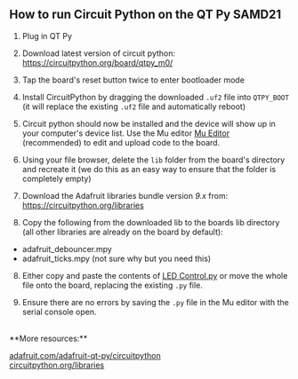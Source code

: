 ## How to run Circuit Python on the QT Py SAMD21 

1. Plug in QT Py 
2. Download latest version of circuit python: https://circuitpython.org/board/qtpy_m0/

3. Tap the board's reset button twice to enter bootloader mode

4. Install CircuitPython by dragging the downloaded `.uf2` file into `QTPY_BOOT` (it will replace the existing `.uf2` file and automatically reboot)

5. Circuit python should now be installed and the device will show up in your computer's device list. Use the Mu editor [Mu Editor](https://codewith.mu/) (recommended) to edit and upload code to the board.

6. Using your file browser, delete the `lib` folder from the board's directory and recreate it (we do this as an easy way to ensure that the folder is completely empty)

7. Download the Adafruit libraries bundle version *9.x* from: https://circuitpython.org/libraries

8. Copy the following from the downloaded lib to the boards lib directory (all other libraries are already on the board by default):
  - adafruit_debouncer.mpy
  - adafruit_ticks.mpy (not sure why but you need this)

8. Either copy and paste the contents of [LED Control.py](DIYson/LED%20Control.py) or move the whole file onto the board, replacing the existing `.py` file.

9. Ensure there are no errors by saving the `.py` file in the Mu editor with the serial console open.
    
<br>
**More resources:**

[adafruit.com/adafruit-qt-py/circuitpython](https://learn.adafruit.com/adafruit-qt-py/circuitpython)  
[circuitpython.org/libraries](https://circuitpython.org/libraries)
